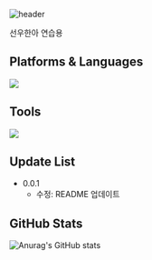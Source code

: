 ![header](https://capsule-render.vercel.app/api?type=soft&height=150&section=header&text=선우한아&fontSize=40&color=gradient&customColorList=0,2,2,5,30)

선우한아 연습용

## Platforms & Languages
<img src="https://img.shields.io/badge/NodeJS-F7DF1E?style=flat-square&logo=Node.js&logoColor=white"/>

## Tools
<img src="https://img.shields.io/badge/VisualStudioCode-007ACC?style=flat-square&logo=visualstudiocode&logoColor=white"/>

## Update List
* 0.0.1
    * 수정: README 업데이트

## GitHub Stats
![Anurag's GitHub stats](https://github-readme-stats.vercel.app/api?username=yoo970925&show_icons=true&theme=radical&count_private=true)
